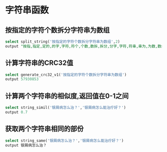 # 字符串函数

## 按指定的字符个数拆分字符串为数组
```sql
select split_string('按指定的字符个数拆分字符串为数组',2)
output "按指,指定,定的,的字,字符,符个,个数,数拆,拆分,分字,字符,符串,串为,为数,数组"
```

## 计算字符串的CRC32值
```sql
select generate_crc32_v1('按指定的字符个数拆分字符串为数组')
output 57930853
```

## 计算两个字符串的相似度,返回值在0-1之间
```sql
select string_simil('银屑病怎么治？','银屑病怎么能治疗好？')
output 0.7
```

## 获取两个字符串相同的部份
```sql
select string_same('银屑病怎么治？','银屑病怎么能治疗好？')
output 银屑病怎么治？
```
